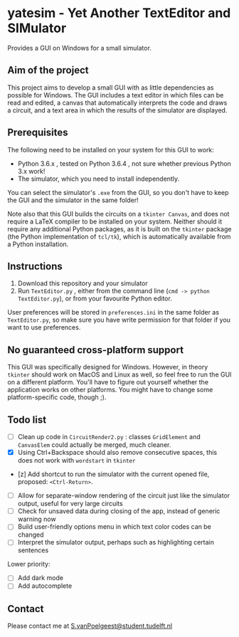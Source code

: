 # yatesim - Yet Another TextEditor and SIMulator
Provides a GUI on Windows for a small simulator. 

## Aim of the project
This project aims to develop a small GUI with as little dependencies as possible for Windows. The GUI includes a text editor in which files can be read and edited, a canvas that automatically interprets the code and draws a circuit, and a text area in which the results of the simulator are displayed. 

## Prerequisites
The following need to be installed on your system for this GUI to work:
- Python 3.6.x , tested on Python 3.6.4 , not sure whether previous Python 3.x work!
- The simulator, which you need to install independently.

You can select the simulator's `.exe` from the GUI, so you don't have to keep the GUI and the simulator in the same folder!

Note also that this GUI builds the circuits on a `tkinter Canvas`, and does not require a LaTeX compiler to be installed on your system. Neither should it require any additional Python packages, as it is built on the `tkinter` package (the Python implementation of `tcl/tk`), which is automatically available from a Python installation.

## Instructions
1. Download this repository and your simulator
2. Run `TextEditor.py` , either from the command line (`cmd -> python TextEditor.py`), or from your favourite Python editor.

User preferences will be stored in `preferences.ini` in the same folder as `TextEditor.py`, so make sure you have write permission for that folder if you want to use preferences.

## No guaranteed cross-platform support
This GUI was specifically designed for Windows. However, in theory `tkinter` should work on MacOS and Linux as well, so feel free to run the GUI on a different platform. You'll have to figure out yourself whether the application works on other platforms. You might have to change some platform-specific code, though ;).

## Todo list
- [ ] Clean up code in `CircuitRender2.py` : classes `GridElement` and `CanvasElem` could actually be merged, much cleaner.
- [x] Using Ctrl+Backspace should also remove consecutive spaces, this does not work with `wordstart` in `tkinter`
- [z] Add shortcut to run the simulator with the current opened file, proposed: `<Ctrl-Return>`. 
- [ ] Allow for separate-window rendering of the circuit just like the simulator output, useful for very large circuits
- [ ] Check for unsaved data during closing of the app, instead of generic warning now
- [ ] Build user-friendly options menu in which text color codes can be changed
- [ ] Interpret the simulator output, perhaps such as highlighting certain sentences

Lower priority:
- [ ] Add dark mode
- [ ] Add autocomplete

## Contact
Please contact me at S.vanPoelgeest@student.tudelft.nl
